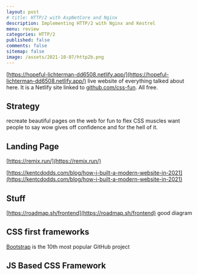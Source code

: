 ```yaml
---
layout: post
# title: HTTP/2 with AspNetCore and Nginx
description: Implementing HTTP/2 with Nginx and Kestrel
menu: review
categories: HTTP/2
published: false 
comments: false     
sitemap: false
image: /assets/2021-10-07/http2b.png
---
```


<!-- ## Introduction -->

<!-- [![alt text](/assets/2021-08-04/local.jpg "local")](/assets/2021-08-04/local.jpg) -->
<!-- [![alt text](/assets/2021-10-07/http2b.png "http2"){:width="200px"}](/assets/2021-10-07/http2b.png) -->


[https://hopeful-lichterman-dd6508.netlify.app/](https://hopeful-lichterman-dd6508.netlify.app/) live website of everything talked about here. It is a Netlify site linked to [github.com/css-fun](https://github.com/djhmateer/css-fun). All free.

## Strategy
recreate beautiful pages on the web for fun to flex CSS muscles
 want people to say wow
 gives off confidence
  and for the hell of it.

## Landing Page

[https://remix.run/](https://remix.run/)

[https://kentcdodds.com/blog/how-i-built-a-modern-website-in-2021](https://kentcdodds.com/blog/how-i-built-a-modern-website-in-2021)

## Stuff

[https://roadmap.sh/frontend](https://roadmap.sh/frontend) good diagram

## CSS first frameworks

[Bootstrap](https://getbootstrap.com/) is the 10th most popular GitHub project

## JS Based CSS Framework